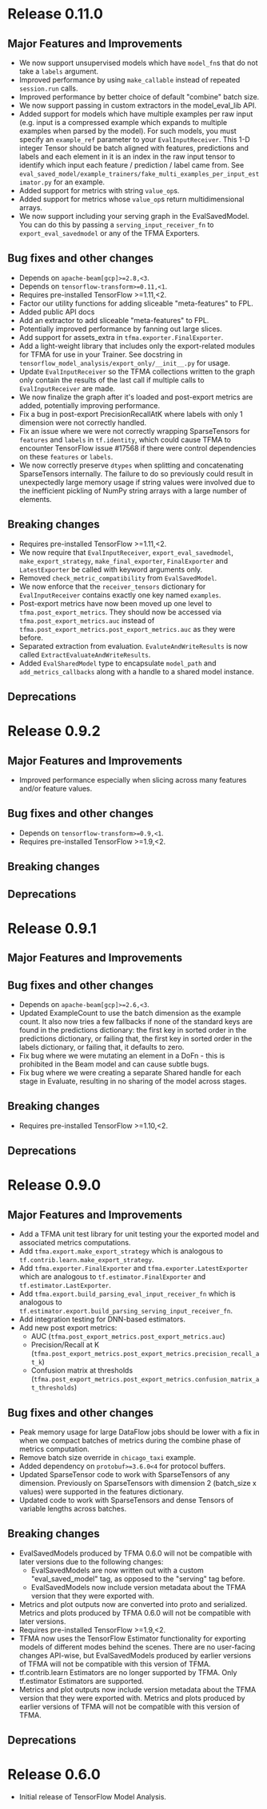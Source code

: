 # Release 0.11.0

## Major Features and Improvements

* We now support unsupervised models which have `model_fn`s that do not take a
  `labels` argument.
* Improved performance by using `make_callable` instead of repeated
  `session.run` calls.
* Improved performance by better choice of default "combine" batch size.
* We now support passing in custom extractors in the model_eval_lib API.
* Added support for models which have multiple examples per raw input (e.g.
  input is a compressed example which expands to multiple examples when parsed
  by the model). For such models, you must specify an `example_ref` parameter
  to your `EvalInputReceiver`. This 1-D integer Tensor should be batch aligned
  with features, predictions and labels and each element in it is an index in
  the raw input tensor to identify which input each feature / prediction /
  label came from. See
  `eval_saved_model/example_trainers/fake_multi_examples_per_input_estimator.py`
  for an example.
* Added support for metrics with string `value_op`s.
* Added support for metrics whose `value_op`s return multidimensional arrays.
* We now support including your serving graph in the EvalSavedModel. You can
  do this by passing a `serving_input_receiver_fn` to `export_eval_savedmodel`
  or any of the TFMA Exporters.

## Bug fixes and other changes

* Depends on `apache-beam[gcp]>=2.8,<3`.
* Depends on `tensorflow-transform>=0.11,<1`.
* Requires pre-installed TensorFlow >=1.11,<2.
* Factor our utility functions for adding sliceable "meta-features" to FPL.
* Added public API docs
* Add an extractor to add sliceable "meta-features" to FPL.
* Potentially improved performance by fanning out large slices.
* Add support for assets_extra in `tfma.exporter.FinalExporter`.
* Add a light-weight library that includes only the export-related modules for
  TFMA for use in your Trainer. See docstring in
  `tensorflow_model_analysis/export_only/__init__.py` for usage.
* Update `EvalInputReceiver` so the TFMA collections written to the graph only
  contain the results of the last call if multiple calls to `EvalInputReceiver`
  are made.
* We now finalize the graph after it's loaded and post-export metrics are added,
  potentially improving performance.
* Fix a bug in post-export PrecisionRecallAtK where labels with only 1 dimension
  were not correctly handled.
* Fix an issue where we were not correctly wrapping SparseTensors for `features`
  and `labels` in `tf.identity`, which could cause TFMA to encounter
  TensorFlow issue #17568 if there were control dependencies on these `features`
  or `labels`.
* We now correctly preserve `dtypes` when splitting and concatenating
  SparseTensors internally. The failure to do so previously could result in
  unexpectedly large memory usage if string values were involved due to the
  inefficient pickling of NumPy string arrays with a large number of elements.

## Breaking changes

* Requires pre-installed TensorFlow >=1.11,<2.
* We now require that `EvalInputReceiver`, `export_eval_savedmodel`,
  `make_export_strategy`, `make_final_exporter`, `FinalExporter` and
  `LatestExporter` be called with keyword arguments only.
* Removed `check_metric_compatibility` from `EvalSavedModel`.
* We now enforce that the `receiver_tensors` dictionary for `EvalInputReceiver`
  contains exactly one key named `examples`.
* Post-export metrics have now been moved up one level to
  `tfma.post_export_metrics`. They should now be accessed via
  `tfma.post_export_metrics.auc` instead of
  `tfma.post_export_metrics.post_export_metrics.auc` as they were before.
* Separated extraction from evaluation. `EvaluteAndWriteResults` is now called
  `ExtractEvaluateAndWriteResults`.
* Added `EvalSharedModel` type to encapsulate `model_path` and
  `add_metrics_callbacks` along with a handle to a shared model instance.

## Deprecations

# Release 0.9.2

## Major Features and Improvements

* Improved performance especially when slicing across many features and/or
  feature values.

## Bug fixes and other changes

* Depends on `tensorflow-transform>=0.9,<1`.
* Requires pre-installed TensorFlow >=1.9,<2.

## Breaking changes

## Deprecations

# Release 0.9.1

## Major Features and Improvements

## Bug fixes and other changes

* Depends on `apache-beam[gcp]>=2.6,<3`.
* Updated ExampleCount to use the batch dimension as the example count. It
  also now tries a few fallbacks if none of the standard keys are found in the
  predictions dictionary: the first key in sorted order in the predictions
  dictionary, or failing that, the first key in sorted order in the labels
  dictionary, or failing that, it defaults to zero.
* Fix bug where we were mutating an element in a DoFn - this is prohibited in
  the Beam model and can cause subtle bugs.
* Fix bug where we were creating a separate Shared handle for each stage in
  Evaluate, resulting in no sharing of the model across stages.

## Breaking changes

*   Requires pre-installed TensorFlow >=1.10,<2.

## Deprecations

# Release 0.9.0

## Major Features and Improvements

* Add a TFMA unit test library for unit testing your the exported model and
  associated metrics computations.
* Add `tfma.export.make_export_strategy` which is analogous to
  `tf.contrib.learn.make_export_strategy`.
* Add `tfma.exporter.FinalExporter` and `tfma.exporter.LatestExporter` which
  are analogous to `tf.estimator.FinalExporter` and
  `tf.estimator.LastExporter`.
* Add `tfma.export.build_parsing_eval_input_receiver_fn` which is analogous to
  `tf.estimator.export.build_parsing_serving_input_receiver_fn`.
* Add integration testing for DNN-based estimators.
* Add new post export metrics:
  * AUC (`tfma.post_export_metrics.post_export_metrics.auc`)
  * Precision/Recall at K
    (`tfma.post_export_metrics.post_export_metrics.precision_recall_at_k`)
  * Confusion matrix at thresholds
    (`tfma.post_export_metrics.post_export_metrics.confusion_matrix_at_thresholds`)

## Bug fixes and other changes

* Peak memory usage for large DataFlow jobs should be lower with a fix in when
  we compact batches of metrics during the combine phase of metrics
  computation.
* Remove batch size override in `chicago_taxi` example.
* Added dependency on `protobuf>=3.6.0<4` for protocol buffers.
* Updated SparseTensor code to work with SparseTensors of any dimension.
  Previously on SparseTensors with dimension 2 (batch_size x values) were
  supported in the features dictionary.
* Updated code to work with SparseTensors and dense Tensors of variable
  lengths across batches.

## Breaking changes

* EvalSavedModels produced by TFMA 0.6.0 will not be compatible with later
  versions due to the following changes:
  * EvalSavedModels are now written out with a custom "eval_saved_model"
    tag, as opposed to the "serving" tag before.
  * EvalSavedModels now include version metadata about the TFMA version that
    they were exported with.
* Metrics and plot outputs now are converted into proto and serialized.
  Metrics and plots produced by TFMA 0.6.0 will not be compatible with later
  versions.
* Requires pre-installed TensorFlow >=1.9,<2.
* TFMA now uses the TensorFlow Estimator functionality for exporting models of
  different modes behind the scenes. There are no user-facing changes
  API-wise, but EvalSavedModels produced by earlier versions of TFMA will not
  be compatible with this version of TFMA.
* tf.contrib.learn Estimators are no longer supported by TFMA. Only
  tf.estimator Estimators are supported.
* Metrics and plot outputs now include version metadata about the TFMA version
  that they were exported with. Metrics and plots produced by earlier versions
  of TFMA will not be compatible with this version of TFMA.

## Deprecations

# Release 0.6.0

* Initial release of TensorFlow Model Analysis.
